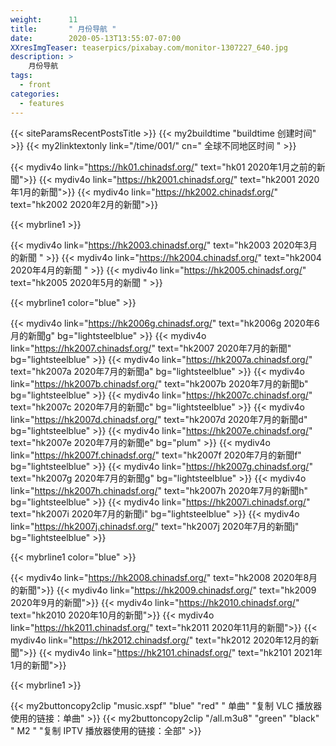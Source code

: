 ```yaml
---
weight:      11
title:       " 月份导航 "
date:        2020-05-13T13:55:07-07:00
XXresImgTeaser: teaserpics/pixabay.com/monitor-1307227_640.jpg
description: >
    月份导航
tags:
  - front
categories:
  - features
---
```


{{< siteParamsRecentPostsTitle >}} 
{{< my2buildtime "buildtime 创建时间" >}}
{{< my2linktextonly link="/time/001/" cn=" 全球不同地区时间 " >}}

{{< mydiv4o link="https://hk01.chinadsf.org/"     text="hk01     2020年1月之前的新聞">}}
{{< mydiv4o link="https://hk2001.chinadsf.org/"   text="hk2001   2020年1月的新聞">}}
{{< mydiv4o link="https://hk2002.chinadsf.org/"   text="hk2002   2020年2月的新聞">}}

{{< mybrline1 >}}

{{< mydiv4o link="https://hk2003.chinadsf.org/"   text="hk2003   2020年3月的新聞 "  >}}
{{< mydiv4o link="https://hk2004.chinadsf.org/"   text="hk2004   2020年4月的新聞 " >}}
{{< mydiv4o link="https://hk2005.chinadsf.org/"   text="hk2005   2020年5月的新聞 " >}}

{{< mybrline1 color="blue" >}}

{{< mydiv4o link="https://hk2006g.chinadsf.org/"  text="hk2006g  2020年6月的新聞g" bg="lightsteelblue" >}}
{{< mydiv4o link="https://hk2007.chinadsf.org/"   text="hk2007   2020年7月的新聞"  bg="lightsteelblue" >}}
{{< mydiv4o link="https://hk2007a.chinadsf.org/"  text="hk2007a  2020年7月的新聞a" bg="lightsteelblue" >}}
{{< mydiv4o link="https://hk2007b.chinadsf.org/"  text="hk2007b  2020年7月的新聞b" bg="lightsteelblue" >}}
{{< mydiv4o link="https://hk2007c.chinadsf.org/"  text="hk2007c  2020年7月的新聞c" bg="lightsteelblue" >}}
{{< mydiv4o link="https://hk2007d.chinadsf.org/"  text="hk2007d  2020年7月的新聞d" bg="lightsteelblue" >}}
{{< mydiv4o link="https://hk2007e.chinadsf.org/"  text="hk2007e  2020年7月的新聞e" bg="plum" >}}
{{< mydiv4o link="https://hk2007f.chinadsf.org/"  text="hk2007f  2020年7月的新聞f" bg="lightsteelblue" >}}
{{< mydiv4o link="https://hk2007g.chinadsf.org/"  text="hk2007g  2020年7月的新聞g" bg="lightsteelblue" >}}
{{< mydiv4o link="https://hk2007h.chinadsf.org/"  text="hk2007h  2020年7月的新聞h" bg="lightsteelblue" >}}
{{< mydiv4o link="https://hk2007i.chinadsf.org/"  text="hk2007i  2020年7月的新聞i" bg="lightsteelblue" >}}
{{< mydiv4o link="https://hk2007j.chinadsf.org/"  text="hk2007j  2020年7月的新聞j" bg="lightsteelblue" >}}

{{< mybrline1 color="blue" >}}

{{< mydiv4o link="https://hk2008.chinadsf.org/"   text="hk2008   2020年8月的新聞">}}
{{< mydiv4o link="https://hk2009.chinadsf.org/"   text="hk2009   2020年9月的新聞">}}
{{< mydiv4o link="https://hk2010.chinadsf.org/"   text="hk2010   2020年10月的新聞">}}
{{< mydiv4o link="https://hk2011.chinadsf.org/"   text="hk2011   2020年11月的新聞">}}
{{< mydiv4o link="https://hk2012.chinadsf.org/"   text="hk2012   2020年12月的新聞">}}
{{< mydiv4o link="https://hk2101.chinadsf.org/"   text="hk2101   2021年1月的新聞">}}

{{< mybrline1 >}}

{{< my2buttoncopy2clip "music.xspf"        "blue"   "red"    " 单曲"  "复制 VLC 播放器使用的链接：单曲" >}} {{< my2buttoncopy2clip      "/all.m3u8"         "green"  "black"  " M2 "    "复制 IPTV 播放器使用的链接：全部" >}} 


